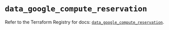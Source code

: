 # `data_google_compute_reservation`

Refer to the Terraform Registry for docs: [`data_google_compute_reservation`](https://registry.terraform.io/providers/hashicorp/google/6.23.0/docs/data-sources/compute_reservation).
